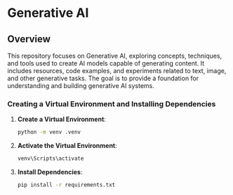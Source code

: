 # Generative AI

## Overview

This repository focuses on Generative AI, exploring concepts, techniques, and tools used to create AI models capable of generating content. It includes resources, code examples, and experiments related to text, image, and other generative tasks. The goal is to provide a foundation for understanding and building generative AI systems.

### Creating a Virtual Environment and Installing Dependencies

1. **Create a Virtual Environment**:
    ```bash
    python -m venv .venv
    ```

2. **Activate the Virtual Environment**:
      ```bash
      venv\Scripts\activate
      ```

3. **Install Dependencies**:
    ```bash
    pip install -r requirements.txt
    ```





